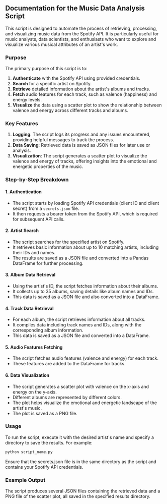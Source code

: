 ## Documentation for the Music Data Analysis Script

This script is designed to automate the process of retrieving, processing, and visualizing music data from the Spotify API. It is particularly useful for music analysts, data scientists, and enthusiasts who want to explore and visualize various musical attributes of an artist's work.

### Purpose

The primary purpose of this script is to:
1. **Authenticate** with the Spotify API using provided credentials.
2. **Search** for a specific artist on Spotify.
3. **Retrieve** detailed information about the artist's albums and tracks.
4. **Fetch** audio features for each track, such as valence (happiness) and energy levels.
5. **Visualize** the data using a scatter plot to show the relationship between valence and energy across different tracks and albums.

### Key Features

1. **Logging**: The script logs its progress and any issues encountered, providing helpful messages to track the process.
2. **Data Saving**: Retrieved data is saved as JSON files for later use or analysis.
3. **Visualization**: The script generates a scatter plot to visualize the valence and energy of tracks, offering insights into the emotional and energetic properties of the music.

### Step-by-Step Breakdown

#### 1. **Authentication**
- The script starts by loading Spotify API credentials (client ID and client secret) from a `secrets.json` file.
- It then requests a bearer token from the Spotify API, which is required for subsequent API calls.

#### 2. **Artist Search**
- The script searches for the specified artist on Spotify.
- It retrieves basic information about up to 10 matching artists, including their IDs and names.
- The results are saved as a JSON file and converted into a Pandas DataFrame for further processing.

#### 3. **Album Data Retrieval**
- Using the artist's ID, the script fetches information about their albums.
- It collects up to 35 albums, saving details like album names and IDs.
- This data is saved as a JSON file and also converted into a DataFrame.

#### 4. **Track Data Retrieval**
- For each album, the script retrieves information about all tracks.
- It compiles data including track names and IDs, along with the corresponding album information.
- This data is saved as a JSON file and converted into a DataFrame.

#### 5. **Audio Features Fetching**
- The script fetches audio features (valence and energy) for each track.
- These features are added to the DataFrame for tracks.

#### 6. **Data Visualization**
- The script generates a scatter plot with valence on the x-axis and energy on the y-axis.
- Different albums are represented by different colors.
- The plot helps visualize the emotional and energetic landscape of the artist's music.
- The plot is saved as a PNG file.

### Usage

To run the script, execute it with the desired artist's name and specify a directory to save the results. For example:

```bash
python script_name.py
```

Ensure that the secrets.json file is in the same directory as the script and contains your Spotify API credentials.

### Example Output

The script produces several JSON files containing the retrieved data and a PNG file of the scatter plot, all saved in the specified results directory.
